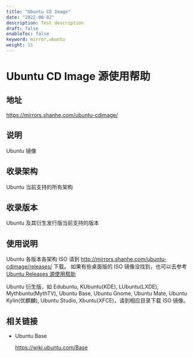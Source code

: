 ```yaml
---
title: "Ubuntu CD Image"
date: "2022-08-02"
description: Test description
draft: false
enableToc: false
keyword: mirror,ubuntu
weight: 11
---
```


# Ubuntu CD Image 源使用帮助

## 地址

https://mirrors.shanhe.com/ubuntu-cdimage/

## 说明

Ubuntu 镜像

## 收录架构

Ubuntu 当前支持的所有架构

## 收录版本

Ubuntu 及其衍生发行版当前支持的版本

## 使用说明

Ubuntu 各版本各架构 ISO 请到 http://mirrors.shanhe.com/ubuntu-cdimage/releases/ 下载。 如果有些桌面版的 ISO 镜像没找到，也可以去参考 [Ubuntu Releases 源使用帮助](http://mirrors.shanhe.com/manual/mirrors/Ubuntu-releases)

Ubuntu 衍生版，如 Edubuntu, KUbuntu(KDE), LUbuntu(LXDE), Mythbuntu(MythTV), Ubuntu Base, Ubuntu Gnome, Ubuntu Mate, Ubuntu Kylin(优麒麟), Ubuntu Studio, Xbuntu(XFCE)，请到相应目录下载 ISO 镜像。

## 相关链接

- Ubuntu Base

  https://wiki.ubuntu.com/Base